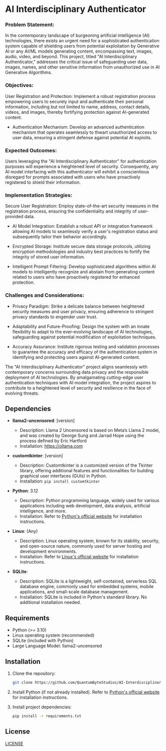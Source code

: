 # AI Interdisciplinary Authenticator

### Problem Statement:

In the contemporary landscape of burgeoning artificial intelligence (AI) technologies, there exists an urgent need for a sophisticated authentication system capable of shielding users from potential exploitation by Generative AI or any AI/ML models generating content, encompassing text, images, audio, video, and beyond. This project, titled "AI Interdisciplinary Authenticator," addresses the critical issue of safeguarding user data, images, names, and other sensitive information from unauthorized use in AI Generative Algorithms.

### Objectives:

User Registration and Protection: Implement a robust registration process empowering users to securely input and authenticate their personal information, including but not limited to name, address, contact details, videos, and images, thereby fortifying protection against AI-generated content.

- Authentication Mechanism: Develop an advanced authentication mechanism that operates seamlessly to thwart unauthorized access to user data, ensuring a stringent defense against potential AI exploits.

### Expected Outcomes:

Users leveraging the "AI Interdisciplinary Authenticator" for authentication purposes will experience a heightened level of security. Consequently, any AI model interfacing with this authenticator will exhibit a conscientious disregard for prompts associated with users who have proactively registered to shield their information.

### Implementation Strategies:

Secure User Registration: Employ state-of-the-art security measures in the registration process, ensuring the confidentiality and integrity of user-provided data.

- AI Model Integration: Establish a robust API or integration framework allowing AI models to seamlessly verify a user's registration status and subsequently tailor their behavior accordingly.

- Encrypted Storage: Institute secure data storage protocols, utilizing encryption methodologies and industry best practices to fortify the integrity of stored user information.

- Intelligent Prompt Filtering: Develop sophisticated algorithms within AI models to intelligently recognize and abstain from generating content related to users who have proactively registered for enhanced protection.

### Challenges and Considerations:

- Privacy Paradigm: Strike a delicate balance between heightened security measures and user privacy, ensuring adherence to stringent privacy standards to engender user trust.

- Adaptability and Future-Proofing: Design the system with an innate flexibility to adapt to the ever-evolving landscape of AI technologies, safeguarding against potential modification of exploitation techniques.

- Accuracy Assurance: Institute rigorous testing and validation processes to guarantee the accuracy and efficacy of the authentication system in identifying and protecting users against AI-generated content.

The "AI Interdisciplinary Authenticator" project aligns seamlessly with contemporary concerns surrounding data privacy and the responsible deployment of AI technologies. By amalgamating cutting-edge user authentication techniques with AI model integration, the project aspires to contribute to a heightened level of security and resilience in the face of evolving threats.

## Dependencies

- **llama2-uncensored**: [version]
  - Description: Llama 2 Uncensored is based on Meta’s Llama 2 model, and was created by George Sung and Jarrad Hope using the process defined by Eric Hartford
  - Installation: <a href="https://ollama.com/">https://ollama.com</a>

- **customtkinter**: [version]
  - Description: Customtkinter is a customized version of the Tkinter library, offering additional features and functionalities for building graphical user interfaces (GUIs) in Python.
  - Installation: `pip install customtkinter`

- **Python**: 3.12
  - Description: Python programming language, widely used for various applications including web development, data analysis, artificial intelligence, and more.
  - Installation: Refer to [Python's official website](https://www.python.org/) for installation instructions.

- **Linux**: (Any)
  - Description: Linux operating system, known for its stability, security, and open-source nature, commonly used for server hosting and development environments.
  - Installation: Refer to [Linux's official website](https://www.linux.org/) for installation instructions.

- **SQLite**:
  - Description: SQLite is a lightweight, self-contained, serverless SQL database engine, commonly used for embedded systems, mobile applications, and small-scale database management.
  - Installation: SQLite is included in Python's standard library. No additional installation needed.

## Requirements

- Python (>= 3.10)
- Linux operating system (recommended)
- SQLite (included with Python)
- Large Language Model: llama2-uncensored

## Installation

1. Clone the repository:

    ```bash
    git clone https://github.com/QuantumByteStudios/AI-Interdisciplinary-Authenticator
    ```

2. Install Python (if not already installed). Refer to [Python's official website](https://www.python.org/) for installation instructions.

3. Install project dependencies:

    ```bash
    pip install -r requirements.txt
    ```

## License

[LICENSE](LICENSE)
